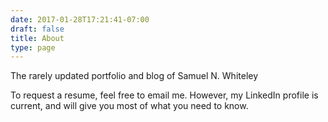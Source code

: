 ```yaml
---
date: 2017-01-28T17:21:41-07:00
draft: false
title: About
type: page
---
```


The rarely updated portfolio and blog of Samuel N. Whiteley

To request a resume, feel free to email me. However, my LinkedIn profile is current, and will give you most of what you need to know.
